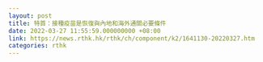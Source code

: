 ```yaml
---
layout: post
title: 特首：接種疫苗是恢復與內地和海外通關必要條件
date: 2022-03-27 11:55:59.000000000 +08:00
link: https://news.rthk.hk/rthk/ch/component/k2/1641130-20220327.htm
categories: rthk
---
```



